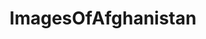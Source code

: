 ---
title: ImagesOfAfghanistan
crosslinks:
- MilitaryPorn
- pics
- imagesofnetwork
- OldSchoolCool
- funny
- HistoryPorn
- FiveYearsAgoOnReddit
- gifs
- EarthPorn
- WarplanePorn
- CombatFootage
- TankPorn
- aww
- army
- PoliticalHumor
- Military
- afghanistan
- MineralPorn
- u_2BrkOnThru
- MapPorn
---